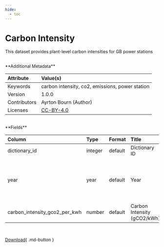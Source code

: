 ```yaml
---
hide:
  - toc
---
```


# Carbon Intensity



This dataset provides plant-level carbon intensities for GB power stations

<br>
**Additional Metadata**

| Attribute    | Value(s)                                                  |
|:-------------|:----------------------------------------------------------|
| Keywords     | carbon intensity, co2, emissions, power station           |
| Version      | 1.0.0                                                     |
| Contributors | Ayrton Bourn (Author)                                     |
| Licenses     | [CC-BY-4.0](https://creativecommons.org/licenses/by/4.0/) |








<br>
**Fields**

| Column                        | Type    | Format   | Title                       | Description                                                    |
|:------------------------------|:--------|:---------|:----------------------------|:---------------------------------------------------------------|
| dictionary_id                 | integer | default  | Dictionary ID               | Dictionary ID                                                  |
| year                          | year    | default  | Year                        | The year during which the carbon intensity has been calculated |
| carbon_intensity_gco2_per_kwh | number  | default  | Carbon Intensity (gCO2/kWh) | -                                                              |

<br>

[Download](https://osuked.github.io/Power-Station-Dictionary/attribute_sources/carbon-intensity/carbon_intensity.csv){ .md-button }

<br>

